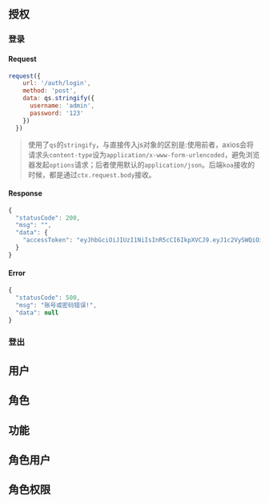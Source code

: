 ## 授权

### 登录

#### Request

```js
request({
    url: '/auth/login',
    method: 'post',
    data: qs.stringify({
      username: 'admin',
      password: '123'
    })
  })
```
>使用了`qs`的`stringify`，与直接传入js对象的区别是:使用前者，axios会将请求头`content-type`设为`application/x-www-form-urlencoded`，避免浏览器发起`options`请求；后者使用默认的`application/json`。后端`koa`接收的时候，都是通过`ctx.request.body`接收。

#### Response

```js
{
  "statusCode": 200,
  "msg": "",
  "data": {
    "accessToken": "eyJhbGciOiJIUzI1NiIsInR5cCI6IkpXVCJ9.eyJ1c2VySWQiOiIxIiwiaWF0IjoxNTMyMzE2NzIzLCJleHAiOjE1MzI5MjE1MjN9.fCWajolT_ttl_2UGHSw16_lRUNFwxlU6Tl30pt33kaY"
  }
}
```

#### Error
```js
{
  "statusCode": 500,
  "msg": "账号或密码错误!",
  "data": null
}
```

### 登出



## 用户

## 角色

## 功能

## 角色用户

## 角色权限